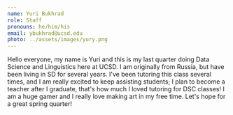 ```yaml
---
name: Yuri Bukhrad
role: Staff
pronouns: he/him/his
email: ybukhrad@ucsd.edu
photo: ../assets/images/yury.png
---
```

Hello everyone, my name is Yuri and this is my last quarter doing Data Science and Linguistics here at UCSD. I am originally from Russia, but have been living in SD for several years. I've been tutoring this class several times, and I am really excited to keep assisting students; I plan to become a teacher after I graduate, that's how much I loved tutoring for DSC classes! I am a huge gamer and I really love making art in my free time. Let's hope for a great spring quarter!